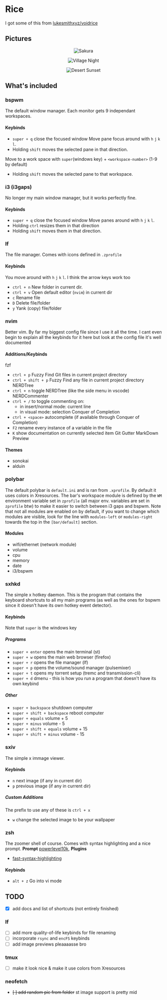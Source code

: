 # Rice
I got some of this from [lukesmithxyz/voidrice](https://github.com/lukesmithxyz/voidrice)

## Pictures
<p align="center">
  <img src="https://i.imgur.com/YRxF52A.png" alt="Sakura">
</p>
<p align="center">
  <img src="https://i.imgur.com/5G9znYr.png" alt="Village Night">
</p>
<p align="center">
  <img src="https://i.imgur.com/dj1WJtK.png" alt="Desert Sunset">
</p>

## What's included
### bspwm
The default window manager. Each monitor gets 9 independant workspaces.
#### Keybinds
- `super + q` close the focused window
Move pane focus around with `h` `j` `k` `l`.
- Holding `shift` moves the selected pane in that direction.

Move to a work space with `super`(windows key) + `<workspace-number>` (1-9 by default)
- Holding `shift` moves the selected pane to that workspace.

### i3 (i3gaps)
No longer my main window manager, but it works perfectly fine.
#### Keybinds
- `super + q` close the focused window
Move panes around with `h` `j` `k` `l`.
- Holding `ctrl` resizes them in that direction
- Holding `shift` moves them in that direction.

### lf
The file manager. Comes with icons defined in `.zprofile`
#### Keybinds
You move around with `h` `j` `k` `l`. I think the arrow keys work too
- `ctrl + n` New folder in current dir.
- `ctrl + v` Open default editor (`nvim`) in current dir
- `c` Rename file
- `D` Delete file/folder
- `y` Yank (copy) file/folder
### nvim
Better vim. By far my biggest config file since I use it all the time. I cant even begin to explain all the keybinds for it here but look at the config file it's well documented
#### Additions/Keybinds
fzf
- `ctrl + p` Fuzzy Find Git files in current project directory
- `ctrl + shift + p` Fuzzy Find any file in current project directory
NERDTree
- `ctrl + n` toggle NERDTree (like the side menu in vscode)
NERDCommenter
- `ctrl + /` to toggle commenting on:
  - in insert/normal mode: current line
  - in visual mode: selection
Conquer of Completion
- `ctrl + <space>` autocomplete (if available through Conquer of Completion)
- `F2` rename every instance of a variable in the file
- `K` show documentation on currently selected item
Git Gutter
MarkDown Preview
#### Themes
- sonokai
- alduin

### polybar
The default polybar is `default.ini` and is ran from `.xprofile`. By default it uses colors in Xresources. The bar's workspace module is defined by the `WM` environment variable set in `zprofile` (all major env. variables are set in `zprofile` btw) to make it easier to switch between i3 gaps and bspwm. Note that not all modules are enabled on by default, if you want to change which modules are visible, look for the line with `modules-left` or `modules-right` towards the top in the `[bar/default]` section.
#### Modules
- wifi/ethernet (network module)
- volume
- cpu
- memory
- date
- i3/bspwm

### sxhkd
The simple x hotkey daemon. This is the program that contains the keyboard shortcuts to all my main programs (as well as the ones for bspwm since it doesn't have its own hotkey event detector).
#### Keybinds
Note that `super` is the windows key
##### Programs
- `super + enter` opens the main terminal (st)
- `super + w` opens the main web browser (firefox)
- `super + r` opens the file manager (lf)
- `super + p` opens the volume/sound manager (pulsemixer)
- `super + t` opens my torrent setup (tremc and transmission-cli)
- `super + d` dmenu - this is how you run a program that doesn't have its own keybind
##### Other
- `super + backspace` shutdown computer
- `super + shift + backspace` reboot computer
- `super + equals` volume + 5
- `super + minus` volume - 5
- `super + shift + equals` volume + 15
- `super + shift + minus` volume - 15

### sxiv
The simple x immage viewer.
#### Keybinds
- `n` next image (if any in current dir)
- `p` previous image (if any in current dir)
##### Custom Additions
The prefix to use any of these is `ctrl + x`
- `w` change the selected image to be your wallpaper

### zsh
The zoomer shell of course. Comes with syntax highlighting and a nice prompt.
**Prompt**
  [powerlevel10k](https://github.com/romkatv/powerlevel10k), 
**Plugins**
  - [fast-syntax-highlighting](https://github.com/zdharma/fast-syntax-highlighting)
  
#### Keybinds
- `alt + z` Go into vi mode


## TODO
- [X] add docs and list of shortcuts (not entirely finished)
### lf
- [ ] add more quality-of-life keybinds for file renaming
- [ ] incorporate `rsync` and `encFS` keybinds
- [ ] add image previews pleaaaasse bro
### tmux
- [ ] make it look nice & make it use colors from Xresources
### neofetch
- ~~[ ] add random pic from folder~~ st image support is pretty mid
